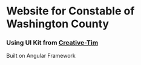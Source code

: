 # Website for Constable of Washington County  
### Using UI Kit from [Creative-Tim](https://www.creative-tim.com/bootstrap-themes/ui-kit)  
Built on Angular Framework
